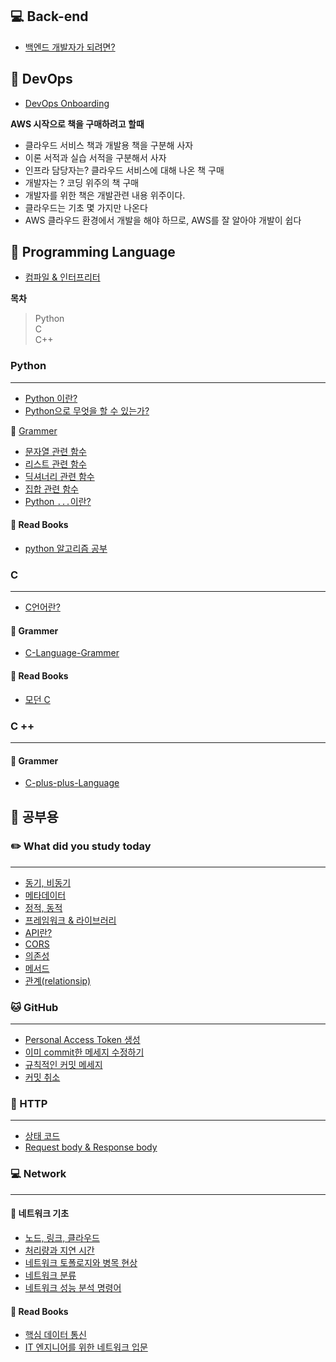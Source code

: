 ## 💻 Back-end

- <a href="https://github.com/ohyuchan123/Para_TIL/blob/master/Resource/Backend/%EB%B0%B1%EC%97%94%EB%93%9C%20%EA%B0%9C%EB%B0%9C%EC%9E%90%EA%B0%80%20%EB%90%98%EB%A0%A4%EB%A9%B4%3F.md#-%EB%B0%B1%EC%97%94%EB%93%9C-%EA%B0%9C%EB%B0%9C%EC%9E%90%EA%B0%80-%EB%90%98%EB%A0%A4%EB%A9%B4">백엔드 개발자가 되려면?</a>

## 🚀 DevOps

- <a href="https://github.com/ohyuchan123/Para_TIL/tree/master/Resource/DevOps#-devops%EC%97%90-%EA%B4%80%ED%95%9C-%EA%B8%80%EC%9D%84-%EC%9E%91%EC%84%B1%ED%95%98%EC%97%AC-%EC%98%AC%EB%A6%BD%EB%8B%88%EB%8B%A4">DevOps Onboarding</a>

**AWS 시작으로 책을 구매하려고 할때**

- 클라우드 서비스 책과 개발용 책을 구분해 사자
- 이론 서적과 실습 서적을 구분해서 사자
- 인프라 담당자는? 클라우드 서비스에 대해 나온 책 구매
- 개발자는 ? 코딩 위주의 책 구매
- 개발자를 위한 책은 개발관련 내용 위주이다.
- 클라우드는 기초 몇 가지만 나온다
- AWS 클라우드 환경에서 개발을 해야 하므로, AWS를 잘 알아야 개발이 쉽다

## 📑 Programming Language

- <a href="https://github.com/ohyuchan123/C-Language-sytax-guide/blob/master/08-19/What%20I%20learned%20while%20studying.md#-%EC%BB%B4%ED%8C%8C%EC%9D%BC-%EC%96%B8%EC%96%B4--%EC%9D%B8%ED%84%B0%ED%94%84%EB%A6%AC%ED%84%B0-%EC%96%B8%EC%96%B4">컴파일 & 인터프리터</a>

**목차**

> Python  
> C  
> C++

### Python

---

- <a href="https://github.com/ohyuchan123/Para_TIL/blob/master/Archive/Python-Programin_Language/Python%20%EC%9D%B4%EB%9E%80%3F.md#python-%EC%9D%B4%EB%9E%80">Python 이란?</a>
- <a href="https://github.com/ohyuchan123/Para_TIL/blob/master/Archive/Python-Programin_Language/What%20you%20can%20do%20with%20python.md#what-you-can-do-with-python">Python으로 무엇을 할 수 있는가?</a>

📝 <a href="https://velog.io/@ohyuchan123/series/Python-Grammer">Grammer</a>

- <a href="https://github.com/ohyuchan123/Para_TIL/blob/master/Archive/Python-Programin_Language/Grammer/%EC%9E%90%EB%A3%8C%ED%98%95/python%20%EB%AC%B8%EC%9E%90%EC%97%B4%20%EA%B4%80%EB%A0%A8%20%ED%95%A8%EC%88%98.md#%EB%AC%B8%EC%9E%90%EC%97%B4-%EA%B4%80%EB%A0%A8-%ED%95%A8%EC%88%98%EB%93%A4">문자열 관련 함수</a>
- <a href="https://github.com/ohyuchan123/Para_TIL/blob/master/Archive/Python-Programin_Language/Grammer/%EC%9E%90%EB%A3%8C%ED%98%95/python%20%EB%A6%AC%EC%8A%A4%ED%8A%B8%20%EA%B4%80%EB%A0%A8%20%ED%95%A8%EC%88%98.md#%EB%A6%AC%EC%8A%A4%ED%8A%B8-%EA%B4%80%EB%A0%A8-%ED%95%A8%EC%88%98">리스트 관련 함수</a>
- <a href="https://github.com/ohyuchan123/Para_TIL/blob/master/Archive/Python-Programin_Language/Grammer/%EC%9E%90%EB%A3%8C%ED%98%95/python%20%EB%94%95%EC%85%94%EB%84%88%EB%A6%AC%20%EA%B4%80%EB%A0%A8%20%ED%95%A8%EC%88%98.md#-%EB%94%95%EC%85%94%EB%84%88%EB%A6%AC-%EA%B4%80%EB%A0%A8-%ED%95%A8%EC%88%98">딕셔너리 관련 함수</a>
- <a href="https://github.com/ohyuchan123/Para_TIL/blob/master/Archive/Python-Programin_Language/Grammer/%EC%9E%90%EB%A3%8C%ED%98%95/python%20%EC%A7%91%ED%95%A9%20%EA%B4%80%EB%A0%A8%20%ED%95%A8%EC%88%98.md#%EC%A7%91%ED%95%A9-%EC%9E%90%EB%A3%8C%ED%98%95-%EA%B4%80%EB%A0%A8-%ED%95%A8%EC%88%98">집합 관련 함수</a>
- <a href="https://github.com/ohyuchan123/Para_TIL/blob/master/Archive/Python-Programin_Language/Grammer/%60...%60.md#python%EC%97%90%EC%84%9C--">Python `...`이란?</a>

#### 📗 Read Books

- <a href="">python 알고리즘 공부</a>

### C

---

- <a href="https://github.com/ohyuchan123/Para_TIL/blob/master/Project/C/C%EC%96%B8%EC%96%B4%EB%9E%80%3F.md#c%EC%96%B8%EC%96%B4%EB%9E%80">C언어란?</a>

#### 📝 Grammer

- <a href = "https://github.com/ohyuchan123/C-Language-sytax-guide">C-Language-Grammer</a>

#### 📗 Read Books

- <a href="">모던 C</a>

### C ++

---

#### 📝 Grammer

- <a href="https://github.com/ohyuchan123/C_plus_plus_Language">C-plus-plus-Language</a>

## 📒 공부용

### ✏️ What did you study today

---

- <a href="https://github.com/ohyuchan123/Para_TIL/blob/master/Area/What%20did%20you%20study%20today/%EB%8F%99%EA%B8%B0%2C%20%EB%B9%84%EB%8F%99%EA%B8%B0.md#%EB%8F%99%EA%B8%B0-%EB%B9%84%EB%8F%99%EA%B8%B0-%EC%B2%98%EB%A6%AC">동기, 비동기</a>
- <a href="https://github.com/ohyuchan123/Para_TIL/blob/master/Area/What%20did%20you%20study%20today/%EB%A9%94%ED%83%80%EB%8D%B0%EC%9D%B4%ED%84%B0.md#metadata">메타데이터</a>
- <a href="https://github.com/ohyuchan123/Para_TIL/blob/master/Area/What%20did%20you%20study%20today/%EB%8F%99%EC%A0%81%20%EC%A0%95%EC%A0%81.md#%EC%A0%95%EC%A0%81-%EC%9B%B9%EA%B3%BC-%EB%8F%99%EC%A0%81-%EC%9B%B9%EC%9D%80-%EB%AC%B4%EC%97%87%EC%9D%B8%EA%B0%80">정적, 동적</a>
- <a href="https://github.com/ohyuchan123/Para_TIL/blob/master/Area/What%20did%20you%20study%20today/%ED%94%84%EB%A0%88%EC%9E%84%EC%9B%8C%ED%81%AC%20%26%20%EB%9D%BC%EC%9D%B4%EB%B8%8C%EB%9F%AC%EB%A6%AC.md#%ED%94%84%EB%A0%88%EC%9E%84%EC%9B%8C%ED%81%AC--%EB%9D%BC%EC%9D%B4%EB%B8%8C%EB%9F%AC%EB%A6%AC">프레임워크 & 라이브러리</a>
- <a href="https://github.com/go-payhere/Initial_FastAPI/pull/4#issuecomment-1668154460">API란?</a>
- <a href="https://github.com/ohyuchan123/Para_TIL/blob/master/Area/What%20did%20you%20study%20today/CORS.md#cors">CORS</a>
- <a href="https://github.com/ohyuchan123/Para_TIL/blob/master/Area/What%20did%20you%20study%20today/%EC%9D%98%EC%A1%B4%EC%84%B1.md#-%EC%9D%98%EC%A1%B4%EC%84%B1%EC%9D%B4%EB%9E%80">의존성</a>
- <a href="https://github.com/ohyuchan123/Para_TIL/blob/master/Area/What%20did%20you%20study%20today/%EB%A9%94%EC%84%9C%EB%93%9C.md#%EF%B8%8F-%EA%B0%9D%EC%B2%B4-%EC%A7%80%ED%96%A5-%ED%94%84%EB%A1%9C%EA%B7%B8%EB%9E%98%EB%B0%8D%EC%9D%98-%ED%95%84%EC%88%98-%EC%9A%94%EC%86%8C-%EB%A9%94%EC%84%9C%EB%93%9Cmethod">메서드</a>
- <a href="https://github.com/ohyuchan123/Para_TIL/blob/master/Area/What%20did%20you%20study%20today/relationship.md#relationship%EC%9D%B4%EB%9E%80">관계(relationsip)</a>

### 🐱 GitHub

---

- <a href="https://github.com/ohyuchan123/Para_TIL/blob/master/Resource/Github/token/Personal%20Access%20Token/Github%20%ED%86%A0%ED%81%B0%20%EC%83%9D%EC%84%B1.md#github-%ED%86%A0%ED%81%B0-%EC%83%9D%EC%84%B1">Personal Access Token 생성</a>
- <a href="https://github.com/ohyuchan123/Para_TIL/blob/master/Resource/Github/command/%5Bgit%5D%20%EC%9D%B4%EB%AF%B8%20commit%ED%95%9C%20%EB%A9%94%EC%84%B8%EC%A7%80%20%EC%88%98%EC%A0%95%ED%95%98%EA%B8%B0.md#git-%EC%9D%B4%EB%AF%B8-commit%ED%95%9C-%EB%A9%94%EC%84%B8%EC%A7%80-%EC%88%98%EC%A0%95%ED%95%98%EA%B8%B0">이미 commit한 메세지 수정하기</a>
- <a href="https://github.com/ohyuchan123/Para_TIL/blob/master/Resource/Github/commit/%EA%B7%9C%EC%B9%99%EC%A0%81%EC%9D%B8%20%EC%BB%A4%EB%B0%8B%20%EB%A9%94%EC%84%B8%EC%A7%80.md#%EA%B7%9C%EC%B9%99%EC%A0%81%EC%9D%B8-commit-%EB%A9%94%EC%84%B8%EC%A7%80">규칙적인 커밋 메세지</a>
- <a href="https://github.com/ohyuchan123/Para_TIL/blob/master/Resource/Github/commit/%EC%BB%A4%EB%B0%8B%20%EC%B7%A8%EC%86%8C.md#git-add-%EC%B7%A8%EC%86%8C%ED%95%98%EA%B8%B0%ED%8C%8C%EC%9D%BC-%EC%83%81%ED%83%9C%EB%A5%BC-unstage%EB%A1%9C-%EB%B3%80%EA%B2%BD%ED%95%98%EA%B8%B0">커밋 취소</a>

### 📕 HTTP

---

- <a href="https://github.com/ohyuchan123/Para_TIL/blob/master/Resource/HTTP/HTTP%20%EC%83%81%ED%83%9C%20%EC%BD%94%EB%93%9C.md#http-%EC%83%81%ED%83%9C-%EC%BD%94%EB%93%9C">상태 코드</a>
- <a href="https://github.com/ohyuchan123/Para_TIL/blob/master/Resource/HTTP/Request%20body%20%26%20Response%20body.md#request-body%EB%9E%80">Request body & Response body</a>

### 💻 Network

---

#### 📄 네트워크 기초

- <a href="https://github.com/ohyuchan123/Para_TIL/blob/master/Resource/Network/%EB%84%A4%ED%8A%B8%EC%9B%8C%ED%81%AC%20%EA%B8%B0%EC%B4%88/%EB%85%B8%EB%93%9C%20%26%20%EB%A7%81%ED%81%AC%20%26%20Cloud.md#-%EB%84%A4%ED%8A%B8%EC%9B%8C%ED%81%ACnetwork-%EA%B8%B0%EC%B4%88">노드, 링크, 클라우드</a>
- <a href="https://github.com/ohyuchan123/Para_TIL/blob/master/Resource/Network/%EB%84%A4%ED%8A%B8%EC%9B%8C%ED%81%AC%20%EA%B8%B0%EC%B4%88/%EC%B2%98%EB%A6%AC%EB%9F%89%EA%B3%BC%20%EC%A7%80%EC%97%B0%EC%8B%9C%EA%B0%84.md#-%EC%B2%98%EB%A6%AC%EB%9F%89%EA%B3%BC-%EC%A7%80%EC%97%B0-%EC%8B%9C%EA%B0%84">처리량과 지연 시간</a>
- <a href="https://github.com/ohyuchan123/Para_TIL/blob/master/Resource/Network/%EB%84%A4%ED%8A%B8%EC%9B%8C%ED%81%AC%20%EA%B8%B0%EC%B4%88/%EB%84%A4%ED%8A%B8%EC%9B%8C%ED%81%AC%20%ED%86%A0%ED%8F%B4%EB%A1%9C%EC%A7%80%EC%99%80%20%EB%B3%91%EB%AA%A9%20%ED%98%84%EC%83%81.md#-%EB%84%A4%ED%8A%B8%EC%9B%8C%ED%81%AC-%ED%86%A0%ED%8F%B4%EB%A1%9C%EC%A7%80%EC%99%80-%EB%B3%91%EB%AA%A9-%ED%98%84%EC%83%81">네트워크 토폴로지와 병목 현상</a>
- <a href="https://github.com/ohyuchan123/Para_TIL/blob/master/Resource/Network/%EB%84%A4%ED%8A%B8%EC%9B%8C%ED%81%AC%20%EA%B8%B0%EC%B4%88/%EB%84%A4%ED%8A%B8%EC%9B%8C%ED%81%AC%20%EB%B6%84%EB%A5%98%20%26%20%EB%84%A4%ED%8A%B8%EC%9B%8C%ED%81%AC%20%EC%84%B1%EB%8A%A5%20%EB%B6%84%EC%84%9D%20%EB%AA%85%EB%A0%B9%EC%96%B4.md#-%EB%84%A4%ED%8A%B8%EC%9B%8C%ED%81%AC-%EB%B6%84%EB%A5%98">네트워크 분류</a>
- <a href="https://github.com/ohyuchan123/Para_TIL/blob/master/Resource/Network/%EB%84%A4%ED%8A%B8%EC%9B%8C%ED%81%AC%20%EA%B8%B0%EC%B4%88/%EB%84%A4%ED%8A%B8%EC%9B%8C%ED%81%AC%20%EB%B6%84%EB%A5%98%20%26%20%EB%84%A4%ED%8A%B8%EC%9B%8C%ED%81%AC%20%EC%84%B1%EB%8A%A5%20%EB%B6%84%EC%84%9D%20%EB%AA%85%EB%A0%B9%EC%96%B4.md#-%EB%84%A4%ED%8A%B8%EC%9B%8C%ED%81%AC-%EC%84%B1%EB%8A%A5-%EB%B6%84%EC%84%9D-%EB%AA%85%EB%A0%B9%EC%96%B4">네트워크 성능 분석 명령어</a>

#### 📗 Read Books

- <a href="">핵심 데이터 통신</a>
- <a href="">IT 엔지니어를 위한 네트워크 입문</a>

